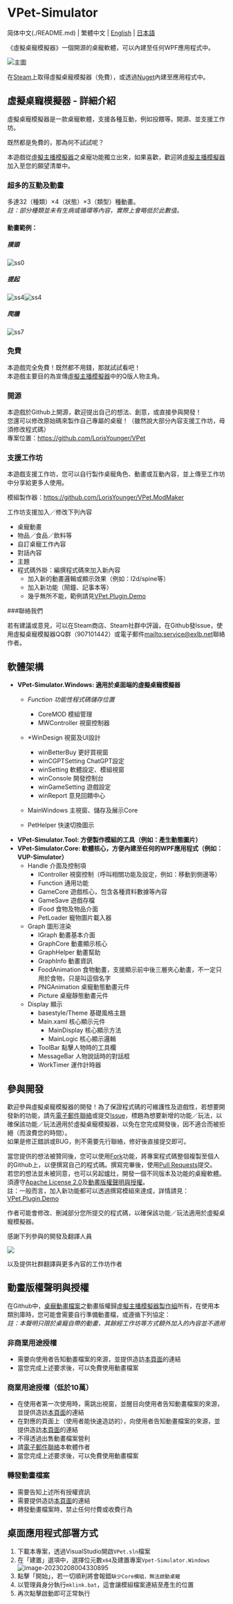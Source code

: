 # VPet-Simulator

简体中文(./README.md) | 繁體中文 | [English](./README_en.md) | [日本語](./README_ja.md)

《虛擬桌寵模擬器》一個開源的桌寵軟體，可以內建至任何WPF應用程式中。

![主圖](README.assets/%E4%B8%BB%E5%9B%BE.png)

在[Steam](https://store.steampowered.com/app/1920960/VPet)上取得虛擬桌寵模擬器（免費），或透過[Nuget](https://www.nuget.org/packages/VPet-Simulator.Core)內建至應用程式中。

## 虛擬桌寵模擬器 - 詳細介紹

虛擬桌寵模擬器是一款桌寵軟體，支援各種互動，例如投餵等。開源、並支援工作坊。

既然都是免費的，那為何不試試呢？

本遊戲從[虛擬主播模擬器](https://store.steampowered.com/app/1352140/_/)之桌寵功能獨立出來，如果喜歡，歡迎將[虛擬主播模擬器](https://store.steampowered.com/app/1352140/_/)加入至您的願望清單中。

### 超多的互動及動畫

多達32（種類）×4（狀態）×3（類型）種動畫。<br/>
*註：部分種類並未有生病或循環等內容，實際上會略低於此數值。*

#### 動畫範例：

##### 摸頭

![ss0](README.assets/ss0.gif)

##### 提起

![ss4](README.assets/ss4.gif)![ss4](README.assets/ss8.gif)

##### 爬牆

![ss7](README.assets/ss7.gif)

### 免費

本遊戲完全免費！既然都不用錢，那就試試看吧！<br/>
本遊戲主要目的為宣傳[虛擬主播模擬器](https://store.steampowered.com/app/1352140/_/)中的Q版人物主角。

### 開源

本遊戲於Github上開源，歡迎提出自己的想法、創意，或直接參與開發！<br/>
您還可以修改原始碼來製作自己專屬的桌寵！（雖然說大部分內容支援工作坊，毋須修改程式碼）<br/>
專案位置：https://github.com/LorisYounger/VPet

### 支援工作坊

本遊戲支援工作坊，您可以自行製作桌寵角色、動畫或互動內容，並上傳至工作坊中分享給更多人使用。

模組製作器：https://github.com/LorisYounger/VPet.ModMaker

工作坊支援加入／修改下列內容

* 桌寵動畫
* 物品／食品／飲料等
* 自訂桌寵工作內容
* 對話內容
* 主題
* 程式碼外掛：編撰程式碼來加入新內容
  * 加入新的動畫邏輯或顯示效果（例如：l2d/spine等）
  * 加入新功能（鬧鐘、記事本等）
  * 幾乎無所不能，範例請見[VPet.Plugin.Demo](https://github.com/LorisYounger/VPet.Plugin.Demo)

###聯絡我們

若有建議或意見，可以在Steam商店、Steam社群中評論，在Github發Issue，使用虛擬桌寵模擬器QQ群（907101442）或電子郵件[mailto:service@exlb.net](mailto:service@exlb.net)聯絡作者。


## 軟體架構

* **VPet-Simulator.Windows: 適用於桌面端的虛擬桌寵模擬器**
  * *Function 功能性程式碼儲存位置*
    * CoreMOD 模組管理
    * MWController 視窗控制器

  * *WinDesign 視窗及UI設計
    * winBetterBuy 更好買視窗
    * winCGPTSetting ChatGPT設定
    * winSetting 軟體設定、模組視窗
    * winConsole 開發控制台
    * winGameSetting 遊戲設定
    * winReport 意見回饋中心

  * MainWindows 主視窗、儲存及展示Core
  * PetHelper 快速切換圖示
* **VPet-Simulator.Tool: 方便製作模組的工具（例如：產生動態圖片）**
* **VPet-Simulator.Core: 軟體核心，方便內建至任何的WPF應用程式（例如：VUP-Simulator）**
  * Handle 介面及控制項
    * IController 視窗控制（呼叫相關功能及設定，例如：移動到側邊等）
    * Function 通用功能
    * GameCore 遊戲核心，包含各種資料數據等內容
    * GameSave 遊戲存檔
    * IFood 食物及物品介面
    * PetLoader 寵物圖片載入器
  * Graph 圖形渲染
    * IGraph 動畫基本介面
    * GraphCore 動畫顯示核心
    * GraphHelper 動畫幫助
    * GraphInfo 動畫資訊
    * FoodAnimation 食物動畫，支援顯示前中後三層夾心動畫，不一定只用於食物，只是叫這個名字
    * PNGAnimation 桌寵動態動畫元件
    * Picture 桌寵靜態動畫元件
  * Display 顯示
    * basestyle/Theme 基礎風格主題
    * Main.xaml 核心顯示元件
      * MainDisplay 核心顯示方法
      * MainLogic 核心顯示邏輯
    * ToolBar 點擊人物時的工具欄
    * MessageBar 人物說話時的對話框
    * WorkTimer 運作計時器


## 參與開發

歡迎參與虛擬桌寵模擬器的開發！為了保證程式碼的可維護性及遊戲性，若想要開發新的功能，請先[電子郵件聯絡](mailto:zoujin.dev@exlb.org)或提交[Issue](https://github.com/LorisYounger/VPet/issues)，標題為想要新增的功能／玩法，以確保該功能／玩法適用於虛擬桌寵模擬器，以免在您完成開發後，因不適合而被拒絕（而浪費您的時間）。<br/>
如果是修正錯誤或BUG，則不需要先行聯絡，修好後直接提交即可。

當您提供的想法被贊同後，您可以使用[Fork](https://github.com/LorisYounger/VPet/fork)功能，將專案程式碼整個複製至個人的Github上，以便撰寫自己的程式碼。撰寫完畢後，使用[Pull Requests](https://github.com/LorisYounger/VPet/compare)提交。<br/>
若您的想法並未被同意，也可以另起爐灶，開發一個不同版本及功能的桌寵軟體。須遵守[Apache License 2.0](https://github.com/LorisYounger/VPet/blob/main/LICENSE)及[動畫版權聲明與授權](https://github.com/LorisYounger/VPet/blob/main/README_zht.md#%E5%8B%95%E7%95%AB%E7%89%88%E6%AC%8A%E8%81%B2%E6%98%8E%E8%88%87%E6%8E%88%E6%AC%8A)。<br/>
註：一般而言，加入新功能都可以透過撰寫模組來達成，詳情請見：[VPet.Plugin.Demo](https://github.com/LorisYounger/VPet.Plugin.Demo)

作者可能會修改、刪減部分您所提交的程式碼，以確保該功能／玩法適用於虛擬桌寵模擬器。


感謝下列參與的開發及翻譯人員

<a href="https://github.com/LorisYounger/VPet/graphs/contributors">
  <img src="https://contrib.rocks/image?repo=LorisYounger/VPet" />
</a>

以及提供社群翻譯與更多內容的工作坊作者

## 動畫版權聲明與授權

在Github中，[桌寵動畫檔案](https://github.com/LorisYounger/VPet/tree/main/VPet-Simulator.Windows/mod/0000_core/pet/vup)之動畫版權歸[虛擬主播模擬器製作組](https://www.exlb.net/VUP-Simulator)所有，在使用本類別庫時，您可能會需要自行準備動畫檔，或遵循下列協定：</br>
*註：本聲明只限於桌寵自帶的動畫，其餘經工作坊等方式額外加入的內容並不適用*

### 非商業用途授權

* 需要向使用者告知動畫檔案的來源，並提供造訪[本頁面](https://github.com/LorisYounger/VPet)的連結
* 當您完成上述要求後，可以免費使用動畫檔案

### 商業用途授權（低於10萬）

* 在使用者第一次使用時，需跳出視窗，並醒目向使用者告知動畫檔案的來源，並提供造訪[本頁面](https://github.com/LorisYounger/VPet)的連結
* 在對應的頁面上（使用者能快速造訪的），向使用者告知動畫檔案的來源，並提供造訪[本頁面](https://github.com/LorisYounger/VPet)的連結
* 不得透過出售動畫檔案營利
* 請[電子郵件聯絡](mailto:zoujin.dev@exlb.org)本軟體作者
* 當您完成上述要求後，可以免費使用動畫檔案

### 轉發動畫檔案

* 需要告知上述所有授權資訊
* 需要提供造訪[本頁面](https://github.com/LorisYounger/VPet)的連結
* 轉發動畫檔案時，禁止任何付費或收費行為

## 桌面應用程式部署方式

1. 下載本專案，透過VisualStudio開啟`VPet.sln`檔案
2. 在「建置」選項中，選擇位元數`x64`及建置專案`Vpet-Simulator.Windows`
   ![image-20230208004330895](README.assets/image-20230208004330895.png)
3. 點擊「開始」，若一切順利將會報錯`缺少Core模組，無法啟動桌寵`
4. 以管理員身分執行`mklink.bat`，這會讓模組檔案連結至產生的位置
5. 再次點擊啟動即可正常執行
